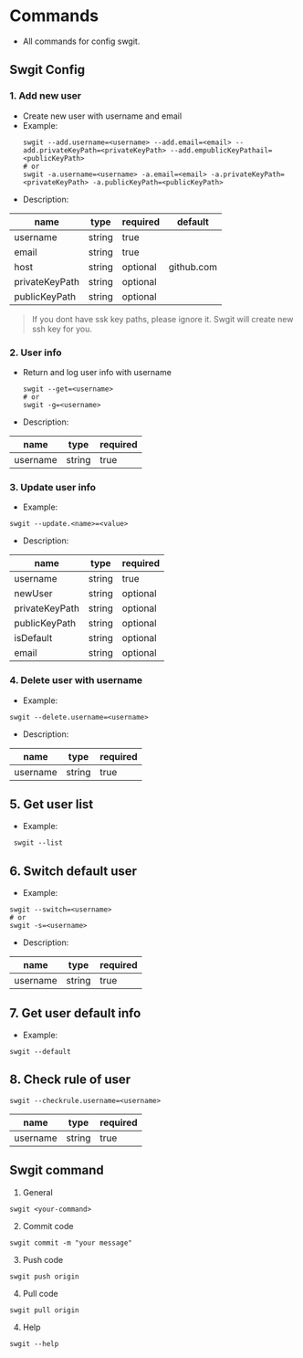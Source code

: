 # Commands
- All commands for config swgit.

## Swgit Config
### 1. Add new user
- Create new user with username and email
- Example:
    ```
    swgit --add.username=<username> --add.email=<email> --add.privateKeyPath=<privateKeyPath> --add.empublicKeyPathail=<publicKeyPath>
    # or
    swgit -a.username=<username> -a.email=<email> -a.privateKeyPath=<privateKeyPath> -a.publicKeyPath=<publicKeyPath>
    ```
- Description:

|name   |type  | required  | default|
|---|---|---|---|
| username  |string|true   | 
| email | string  | true  |
|  host | string  | optional  | github.com
|  privateKeyPath | string  | optional  | 
|  publicKeyPath | string  | optional  |

> If you dont have ssk key paths, please ignore it. Swgit will create new ssh key for you.

### 2. User info
- Return and log user info with username

    ```
    swgit --get=<username>
    # or
    swgit -g=<username>
    ```
- Description:

|name   |type  | required  |
|---|---|---|
| username  |string|true   |

### 3. Update user info
- Example:
```
swgit --update.<name>=<value>
```
- Description:

|name   |type  | required  |
|---|---|---|
| username  |string|true   |
| newUser  |string|optional   |
| privateKeyPath  |string|optional   |
| publicKeyPath  |string|optional   |
| isDefault  |string|optional   |
| email  |string|optional   |

### 4. Delete user with username
- Example:
```
swgit --delete.username=<username> 
```
- Description:

|name   |type  | required  |
|---|---|---|
| username  |string|true   |


## 5. Get user list
- Example:
```
 swgit --list
```

## 6. Switch default user
- Example:
```
swgit --switch=<username>
# or
swgit -s=<username>
```
- Description:

|name   |type  | required  |
|---|---|---|
| username  |string|true   |

## 7. Get user default info
- Example:
```
swgit --default
```

## 8. Check rule of user
```
swgit --checkrule.username=<username>
```
|name   |type  | required  |
|---|---|---|
| username  |string|true   |

## Swgit command
1. General
```
swgit <your-command>
```
2. Commit code
```
swgit commit -m "your message"
```
3. Push code
```
swgit push origin
```
4. Pull code
```
swgit pull origin
```
4. Help
```
swgit --help
```